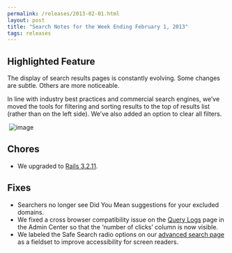 ```yaml
---
permalink: /releases/2013-02-01.html
layout: post
title: "Search Notes for the Week Ending February 1, 2013"
tags: releases
---
```

<h2>Highlighted Feature</h2>
<p>The display of search results pages is constantly evolving. Some changes are subtle. Others are more noticeable.</p>
<p>In line with industry best practices and commercial search engines, we&#8217;ve moved t<span>he tools for filtering and sorting results to the top of results list (rather than on the left side). </span><span>We&#8217;ve also added an option to clear all filters.</span></p>
<p><span> <img class="img-polaroid" alt="image" src="http://f22818b4dfc10241d8a3-f1564c64756a8cfee25b6b19953b1d23.r31.cf2.rackcdn.com/tumblr_inline_mi657sjN2i1qz4rgp.png"/></span></p>

<h2>Chores</h2>
<ul><li><span>We upgraded to </span><span><a href="http://weblog.rubyonrails.org/2013/1/8/Rails-3-2-11-3-1-10-3-0-19-and-2-3-15-have-been-released/">Rails 3.2.11</a>.</span></li>
</ul><h2>Fixes</h2>
<ul><li><span>Searchers no longer see Did You Mean suggestions for your excluded domains.</span></li>
<li>We fixed a cross browser compatibility issue on the <a href="/manual/query-logs.html">Query Logs</a> page in the Admin Center so that the ‘number of clicks’ column is now visible.</li>
<li>We labeled the Safe Search radio options on our <a href="http://search.usa.gov/search/advanced?affiliate=govbenefits">advanced search page</a> as a fieldset to improve accessibility for screen readers.</li>
</ul>
